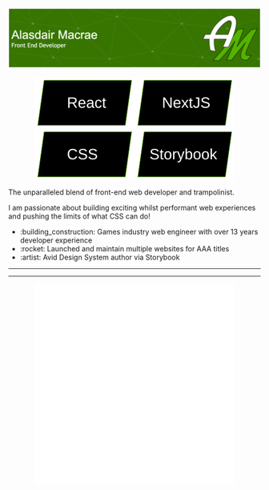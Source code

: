 <img src="./assets/banner.png" alt="Alasdair Macrae - front end developer" style="object-fit: contain" />
<br />
<br />
<div align="center"><img src="./assets/tag-react.svg" alt="React" /><img src="./assets/tag-next.svg" alt="Next" /><img src="./assets/tag-css.svg" alt="CSS" /><img src="./assets/tag-storybook.svg" alt="Storybook" /></div>

The unparalleled blend of front-end web developer and trampolinist.

I am passionate about building exciting whilst performant web experiences and pushing the limits of what CSS can do!

<ul>
    <li>:building_construction: Games industry web engineer with over 13 years developer experience</li>
    <li>:rocket: Launched and maintain multiple websites for AAA titles</li>
    <li>:artist: Avid Design System author via Storybook</li>
</ul>

---

<!-- BLOG-LIST:START -->
<!-- BLOG-LIST:END -->

---

<div align="center"><img src="./assets/ali-portrait.svg" width="400" /></div>
